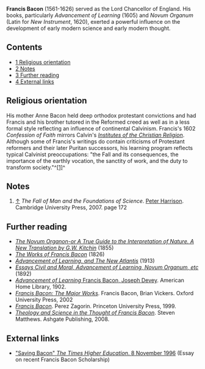 **Francis Bacon** (1561-1626) served as the Lord Chancellor of
England. His books, particularly *Advancement of Learning* (1605)
and *Novum Organum* (Latin for *New Instrument*, 1620), exerted a
powerful influence on the development of early modern science and
early modern thought.

## Contents

-   [1 Religious orientation](#Religious_orientation)
-   [2 Notes](#Notes)
-   [3 Further reading](#Further_reading)
-   [4 External links](#External_links)

## Religious orientation

His mother Anne Bacon held deep orthodox protestant convictions and
had Francis and his brother tutored in the Reformed creed as well
as in a less formal style reflecting an influence of continental
Calvinism. Francis's 1602 *Confession of Faith* mirrors Calvin's
*[Institutes of the Christian Religion](John_Calvin#The_Institutes "John Calvin")*.
Although some of Francis's writings do contain criticisms of
Protestant reformers and their later Puritan successors, his
learning program reflects typical Calvinist preoccupations: "the
Fall and its consequences, the importance of the earthly vocation,
the sanctity of work, and the duty to transform
society."^[[1]](#note-0)^


## Notes

1.  [↑](#ref-0) *The Fall of Man and the Foundations of Science*.
    [Peter Harrison](Peter_Harrison "Peter Harrison"). Cambridge
    University Press, 2007. page 172

## Further reading

-   [*The Novum Organon-or A True Guide to the Interpretation of Nature. A New Translation by G.W. Kitchin*](http://www.archive.org/details/thenovumorganono00bacouoft)
    (1855)
-   [*The Works of Francis Bacon*](http://www.archive.org/details/worksfrancisbac35bacogoog)
    (1826)
-   [*Advancement of Learning, and The New Atlantis*](http://www.archive.org/details/advancementnewat00bacouoft)
    (1913)
-   [*Essays Civil and Moral, Advancement of Learning, Novum Organum, etc*](http://www.archive.org/details/essayscivilandm00bacouoft)
    (1892)
-   [*Advancement of Learning* Francis Bacon, Joseph Devey](http://books.google.com/books?id=sLwRAAAAYAAJ).
    American Home Library, 1902.
-   [*Francis Bacon: The Major Works*](http://books.google.com/books?id=QJ6vZ6CSXvUC).
    Francis Bacon, Brian Vickers. Oxford University Press, 2002
-   [*Francis Bacon*](http://books.google.com/books?id=IoKwR_8FBYcC).
    Perez Zagorin. Princeton University Press, 1999.
-   [*Theology and Science in the Thought of Francis Bacon*](http://books.google.com/books?id=JQFxi4cktfkC).
    Steven Matthews. Ashgate Publishing, 2008.

## External links

-   ["Saving Bacon" *The Times Higher Education*. 8 November 1996](http://www.timeshighereducation.co.uk/story.asp?storyCode=162030&sectioncode=21)
    (Essay on recent Francis Bacon Scholarship)



